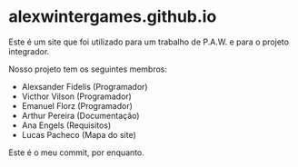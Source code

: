 # alexwintergames.github.io
Este é um site que foi utilizado para um trabalho de P.A.W. e para o projeto integrador.

Nosso projeto tem os seguintes membros:

* Alexsander Fidelis (Programador)
* Victhor Vilson (Programador)
* Emanuel Florz (Programador)
* Arthur Pereira (Documentação)
* Ana Engels (Requisitos)
* Lucas Pacheco (Mapa do site)


Este é o meu commit, por enquanto.
